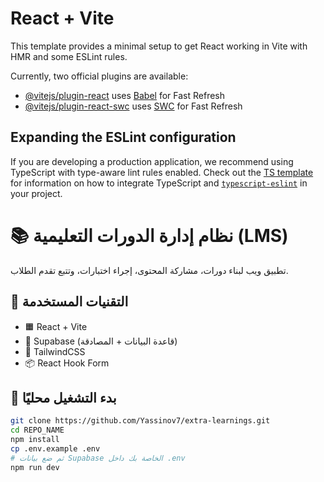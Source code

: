 # React + Vite

This template provides a minimal setup to get React working in Vite with HMR and some ESLint rules.

Currently, two official plugins are available:

- [@vitejs/plugin-react](https://github.com/vitejs/vite-plugin-react/blob/main/packages/plugin-react) uses [Babel](https://babeljs.io/) for Fast Refresh
- [@vitejs/plugin-react-swc](https://github.com/vitejs/vite-plugin-react/blob/main/packages/plugin-react-swc) uses [SWC](https://swc.rs/) for Fast Refresh

## Expanding the ESLint configuration

If you are developing a production application, we recommend using TypeScript with type-aware lint rules enabled. Check out the [TS template](https://github.com/vitejs/vite/tree/main/packages/create-vite/template-react-ts) for information on how to integrate TypeScript and [`typescript-eslint`](https://typescript-eslint.io) in your project.


# 📚 نظام إدارة الدورات التعليمية (LMS)

تطبيق ويب لبناء دورات، مشاركة المحتوى، إجراء اختبارات، وتتبع تقدم الطلاب.

## 🧰 التقنيات المستخدمة

- 🟧 React + Vite
- 🧪 Supabase (قاعدة البيانات + المصادقة)
- 💨 TailwindCSS
- 📦 React Hook Form

## 🚀 بدء التشغيل محليًا

```bash
git clone https://github.com/Yassinov7/extra-learnings.git
cd REPO_NAME
npm install
cp .env.example .env
# ثم ضع بيانات Supabase الخاصة بك داخل .env
npm run dev

